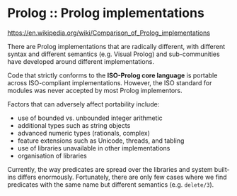 # Prolog :: Prolog implementations

https://en.wikipedia.org/wiki/Comparison_of_Prolog_implementations

There are Prolog implementations that are radically different, with different syntax and different semantics (e.g. Visual Prolog) and sub-communities have developed around different implementations.

Code that strictly conforms to the **ISO-Prolog core language** is portable across ISO-compliant implementations. However, the ISO standard for modules was never accepted by most Prolog implementors.

Factors that can adversely affect portability include:
- use of bounded vs. unbounded integer arithmetic
- additional types such as string objects
- advanced numeric types (rationals, complex)
- feature extensions such as Unicode, threads, and tabling
- use of libraries unavailable in other implementations
- organisation of libraries

Currently, the way predicates are spread over the libraries and system built-ins differs enormously. Fortunately, there are only few cases where we find predicates with the same name but different semantics (e.g. `delete/3`).
